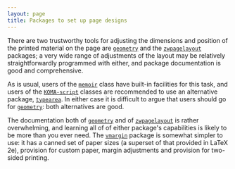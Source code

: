 ```yaml
---
layout: page
title: Packages to set up page designs
---
```


There are two trustworthy tools for adjusting the dimensions and position of the
printed material on the page are [`geometry`](http://ctan.org/pkg/geometry) and the
[`zwpagelayout`](http://ctan.org/pkg/zwpagelayout) packages; a very
wide range of adjustments of the layout may be relatively
straightforwardly programmed with either, and package documentation is good and
comprehensive.

As is usual, users of the [`memoir`](http://ctan.org/pkg/memoir) class have built-in
facilities for this task, and users of the [`KOMA-script`](http://ctan.org/pkg/KOMA-script) classes
are recommended to use an alternative package, [`typearea`](http://ctan.org/pkg/typearea).  In
either case it is difficult to argue that users should go for
[`geometry`](http://ctan.org/pkg/geometry): both alternatives are good.

The documentation both of [`geometry`](http://ctan.org/pkg/geometry) and of
[`zwpagelayout`](http://ctan.org/pkg/zwpagelayout) is rather overwhelming, and
learning all of of either package's capabilities is likely to be more
than you ever need.
The [`vmargin`](http://ctan.org/pkg/vmargin) package is somewhat simpler to use: it has a
canned set of paper sizes (a superset of that provided in LaTeX 2e),
provision for custom paper, margin adjustments and provision for
two-sided printing.

